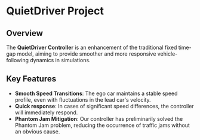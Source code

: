 # QuietDriver Project

## Overview

The **QuietDriver Controller** is an enhancement of the traditional fixed time-gap model, aiming to provide smoother and more responsive vehicle-following dynamics in simulations.

## Key Features

- **Smooth Speed Transitions**: The ego car maintains a stable speed profile, even with fluctuations in the lead car's velocity.
- **Quick response**: In cases of significant speed differences, the controller will immediately respond.
- **Phantom Jam Mitigation**: Our controller has preliminarily solved the Phantom Jam problem, reducing the occurrence of traffic jams without an obvious cause.
